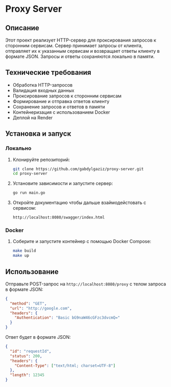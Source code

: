# Proxy Server

## Описание

Этот проект реализует HTTP-сервер для проксирования запросов к сторонним сервисам. Сервер принимает запросы от клиента, отправляет их к указанным сервисам и возвращает ответы клиенту в формате JSON. Запросы и ответы сохраняются локально в памяти.

## Технические требования

- Обработка HTTP-запросов
- Валидация входных данных
- Проксирование запросов к сторонним сервисам
- Формирование и отправка ответов клиенту
- Сохранение запросов и ответов в памяти
- Контейнеризация с использованием Docker
- Деплой на Render

## Установка и запуск

### Локально

1. Клонируйте репозиторий:

    ```sh
    git clone https://github.com/gabdylgaziz/proxy-server.git
    cd proxy-server
    ```

2. Установите зависимости и запустите сервер:

    ```sh
    go run main.go
    ```

3. Откройте документацию чтобы дальше взаймодейстовать с сервисом:
   ```
   http://localhost:8080/swagger/index.html
   ```
### Docker

1. Соберите и запустите контейнер с помощью Docker Compose:

    ```sh
    make build
   make up
    ```

## Использование

Отправьте POST-запрос на `http://localhost:8080/proxy` с телом запроса в формате JSON:

```json
{
  "method": "GET",
  "url": "http://google.com",
  "headers": {
    "Authentication": "Basic bG9naW46cGFzc3dvcmQ="
  }
}
```

Ответ будет в формате JSON:

```json
{
  "id": "requestId",
  "status": 200,
  "headers": {
    "Content-Type": ["text/html; charset=UTF-8"]
  },
  "length": 12345
}
```
